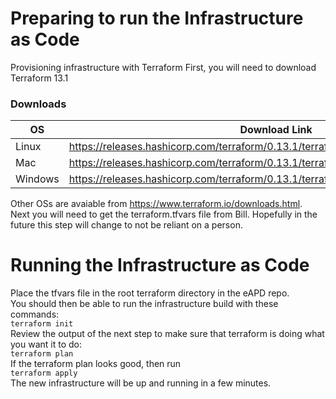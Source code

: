 # Preparing to run the Infrastructure as Code
Provisioning infrastructure with Terraform
First, you will need to download Terraform 13.1
### Downloads
| OS | Download Link |
| --- | --- |
| Linux | https://releases.hashicorp.com/terraform/0.13.1/terraform_0.13.1_linux_amd64.zip |
| Mac | https://releases.hashicorp.com/terraform/0.13.1/terraform_0.13.1_darwin_amd64.zip |
| Windows | https://releases.hashicorp.com/terraform/0.13.1/terraform_0.13.1_windows_amd64.zip |

Other OSs are avaiable from https://www.terraform.io/downloads.html.  
Next you will need to get the terraform.tfvars file from Bill. Hopefully in the future this step will change to not be reliant on a person.  

# Running the Infrastructure as Code
Place the tfvars file in the root terraform directory in the eAPD repo.  
You should then be able to run the infrastructure build with these commands:  
`terraform init`  
Review the output of the next step to make sure that terraform is doing what you want it to do:  
`terraform plan`  
If the terraform plan looks good, then run  
`terraform apply`  
The new infrastructure will be up and running in a few minutes.